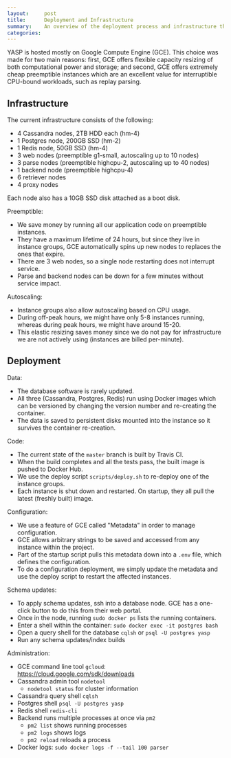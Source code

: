 ```yaml
---
layout:     post
title:      Deployment and Infrastructure
summary:    An overview of the deployment process and infrastructure that powers the service.
categories: 
---
```


YASP is hosted mostly on Google Compute Engine (GCE). This choice was made for two main reasons: first, GCE offers flexible capacity resizing of both computational power and storage; and second, GCE offers extremely cheap preemptible instances which are an excellent value for interruptible CPU-bound workloads, such as replay parsing.

Infrastructure
----

The current infrastructure consists of the following:
* 4 Cassandra nodes, 2TB HDD each (hm-4)
* 1 Postgres node, 200GB SSD (hm-2)
* 1 Redis node, 50GB SSD (hm-4)
* 3 web nodes (preemptible g1-small, autoscaling up to 10 nodes)
* 3 parse nodes (preemptible highcpu-2, autoscaling up to 40 nodes)
* 1 backend node (preemptible highcpu-4)
* 6 retriever nodes
* 4 proxy nodes

Each node also has a 10GB SSD disk attached as a boot disk.

Preemptible:
  * We save money by running all our application code on preemptible instances.  
  * They have a maximum lifetime of 24 hours, but since they live in instance groups, GCE automatically spins up new nodes to replaces the ones that expire.  
  * There are 3 web nodes, so a single node restarting does not interrupt service.  
  * Parse and backend nodes can be down for a few minutes without service impact.

Autoscaling:
* Instance groups also allow autoscaling based on CPU usage.
* During off-peak hours, we might have only 5-8 instances running, whereas during peak hours, we might have around 15-20.
* This elastic resizing saves money since we do not pay for infrastructure we are not actively using (instances are billed per-minute).

Deployment
----

Data:
* The database software is rarely updated.
* All three (Cassandra, Postgres, Redis) run using Docker images which can be versioned by changing the version number and re-creating the container.
* The data is saved to persistent disks mounted into the instance so it survives the container re-creation.

Code:
* The current state of the `master` branch is built by Travis CI.
* When the build completes and all the tests pass, the built image is pushed to Docker Hub.
* We use the deploy script `scripts/deploy.sh` to re-deploy one of the instance groups.
* Each instance is shut down and restarted. On startup, they all pull the latest (freshly built) image.

Configuration:
* We use a feature of GCE called "Metadata" in order to manage configuration.
* GCE allows arbitrary strings to be saved and accessed from any instance within the project. 
* Part of the startup script pulls this metadata down into a `.env` file, which defines the configuration.
* To do a configuration deployment, we simply update the metadata and use the deploy script to restart the affected instances.

Schema updates:
* To apply schema updates, ssh into a database node.  GCE has a one-click button to do this from their web portal.
* Once in the node, running `sudo docker ps` lists the running containers.
* Enter a shell within the container: `sudo docker exec -it postgres bash`
* Open a query shell for the database `cqlsh` or `psql -U postgres yasp`
* Run any schema updates/index builds

Administration:
* GCE command line tool `gcloud`: https://cloud.google.com/sdk/downloads
* Cassandra admin tool `nodetool`
  * `nodetool status` for cluster information
* Cassandra query shell `cqlsh`
* Postgres shell `psql -U postgres yasp`
* Redis shell `redis-cli`
* Backend runs multiple processes at once via `pm2`
  * `pm2 list` shows running processes
  * `pm2 logs` shows logs
  * `pm2 reload` reloads a process
* Docker logs: `sudo docker logs -f --tail 100 parser`

